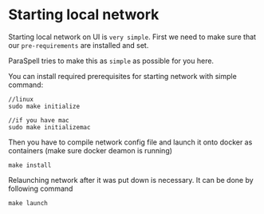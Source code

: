 # Starting local network

Starting local network on UI is `very simple`. First we need to make sure that our `pre-requirements` are installed and set.

ParaSpell tries to make this as `simple` as possible for you here.

You can install required prerequisites for starting network with simple command:
```
//linux
sudo make initialize

//if you have mac
sudo make initializemac
```

Then you have to compile network config file and launch it onto docker as containers (make sure docker deamon is running)
```
make install
```

Relaunching network after it was put down is necessary. It can be done by following command
```
make launch
```